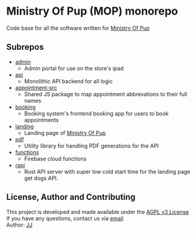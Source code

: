 # Ministry Of Pup (MOP) monorepo
Code base for all the software written for [Ministry Of Pup](https://ministryofpup.com/)


## Subrepos
- [admin](./admin)
    - Admin portal for use on the store's ipad
- [api](./api)
    - Monolithic API backend for all logic
- [appointment-src](./appointment-src)
    - Shared JS package to map appointment abbrevations to their full names
- [booking](./booking)
    - Booking system's frontend booking app for users to book appointments
- [landing](./landing)
    - Landing page of [Ministry Of Pup](https://ministryofpup.com/)
- [pdf](./pdf)
    - Utility library for handling PDF generations for the API
- [functions](./functions)
    - Firebase cloud functions
- [rapi](./rapi)
    - Rust API server with super low cold start time for the landing page get dogs API.


## License, Author and Contributing
This project is developed and made available under the [AGPL v3 License](./LICENSE)  
If you have any questions, contact us via [email](mailto:developer@enkeldigital.com)  
Author: [JJ](https://github.com/Jaimeloeuf)

